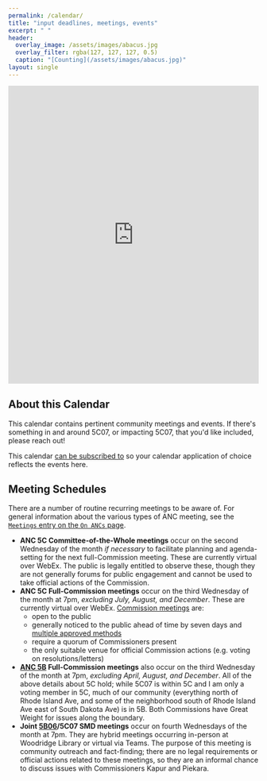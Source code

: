 ```yaml
---
permalink: /calendar/
title: "input deadlines, meetings, events"
excerpt: " "
header:
  overlay_image: /assets/images/abacus.jpg
  overlay_filter: rgba(127, 127, 127, 0.5)
  caption: "[Counting](/assets/images/abacus.jpg)"
layout: single
---
```

<iframe src="https://calendar.google.com/calendar/embed?height=600&wkst=1&bgcolor=%23A79B8E&ctz=America%2FNew_York&showTitle=0&showCalendars=1&src=dmprYXB1cjVjMDdAZ21haWwuY29t&color=%23039BE5" style="border-width:0" width="100%" height="600" frameborder="0" scrolling="no"></iframe>

## About this Calendar
This calendar contains pertinent community meetings and events. If there's something in and around 5C07, or impacting 5C07, that you'd like included, please reach out!

This calendar [can be subscribed to](https://support.google.com/calendar/answer/37100?hl=en&co=GENIE.Platform%3DDesktop) so your calendar application of choice reflects the events here.

## Meeting Schedules
There are a number of routine recurring meetings to be aware of. For general information about the various types of ANC meeting, see the [`Meetings` entry on the `On ANCs` page](https://anc5c07.com/ancs/#meetings).
- **ANC 5C Committee-of-the-Whole meetings** occur on the second Wednesday of the month *if necessary* to facilitate planning and agenda-setting for the next full-Commission meeting. These are currently virtual over WebEx. The public is legally entitled to observe these, though they are not generally forums for public engagement and cannot be used to take official actions of the Commission.
- **ANC 5C Full-Commission meetings** occur on the third Wednesday of the month at 7pm, *excluding July, August, and December*. These are currently virtual over WebEx. [Commission meetings](https://code.dccouncil.gov/us/dc/council/code/sections/1-309.11#(b)(1)) are:
  - open to the public
  - generally noticed to the public ahead of time by seven days and [multiple approved methods](https://code.dccouncil.gov/us/dc/council/code/sections/1-309.11#(c))
  - require a quorum of Commissioners present
  - the only suitable venue for official Commission actions (e.g. voting on resolutions/letters)
- **[ANC 5B](http://www.anc5b.org) Full-Commission meetings** also occur on the third Wednesday of the month at 7pm, *excluding April, August, and December*. All of the above details about 5C hold; while 5C07 is within 5C and I am only a voting member in 5C, much of our community (everything north of Rhode Island Ave, and some of the neighborhood south of Rhode Island Ave east of South Dakota Ave) is in 5B. Both Commissions have Great Weight for issues along the boundary.
- **Joint [5B06](https://anc5b06.com)/5C07 SMD meetings** occur on fourth Wednesdays of the month at 7pm. They are hybrid meetings occurring in-person at Woodridge Library or virtual via Teams. The purpose of this meeting is community outreach and fact-finding; there are no legal requirements or official actions related to these meetings, so they are an informal chance to discuss issues with Commissioners Kapur and Piekara.